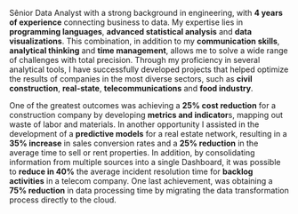 Sênior Data Analyst with a strong background in engineering, with **4 years of experience** connecting business to data. My expertise lies in **programming languages**, **advanced statistical analysis** and **data visualizations**. This combination, in addition to my **communication skills**, **analytical thinking** and **time management**, allows me to solve a wide range of challenges with total precision. Through my proficiency in several analytical tools, I have successfully developed projects that helped optimize the results of companies in the most diverse sectors, such as **civil construction**, **real-state**, **telecommunications** and **food industry**.

One of the greatest outcomes was achieving a **25% cost reduction** for a construction company by developing **metrics and indicator**s, mapping out waste of labor and materials. In another opportunity I assisted in the development of a **predictive models** for a real estate network, resulting in a **35% increase** in sales conversion rates and a **25% reduction** in the average time to sell or rent properties. In addition, by consolidating information from multiple sources into a single Dashboard, it was possible to **reduce in 40%** the average incident resolution time for **backlog activities** in a telecom company. One last achievement, was obtaining a **75% reduction** in data processing time by migrating the data transformation process directly to the cloud.
